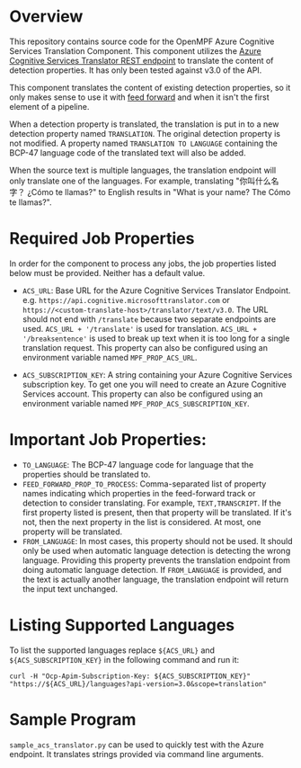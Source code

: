 # Overview

This repository contains source code for the OpenMPF Azure Cognitive Services
Translation Component. This component utilizes the [Azure Cognitive Services 
Translator REST endpoint](https://docs.microsoft.com/en-us/azure/cognitive-services/translator/reference/v3-0-translate)
to translate the content of detection properties. It has only been tested
against v3.0 of the API.

This component translates the content of existing detection properties,
so it only makes sense to use it with 
[feed forward](https://openmpf.github.io/docs/site/Feed-Forward-Guide) and 
when it isn't the first element of a pipeline.
 
When a detection property is translated, the translation is put in to a new 
detection property named `TRANSLATION`. The original detection property is not 
modified. A property named `TRANSLATION TO LANGUAGE` containing the BCP-47 
language code of the translated text will also be added.

When the source text is multiple languages, the translation endpoint will only
translate one of the languages. For example, translating 
"你叫什么名字？ ¿Cómo te llamas?" to English results in 
"What is your name? The Cómo te llamas?".


# Required Job Properties
In order for the component to process any jobs, the job properties listed below
must be provided. Neither has a default value. 

- `ACS_URL`: Base URL for the Azure Cognitive Services Translator Endpoint. 
   e.g. `https://api.cognitive.microsofttranslator.com` or 
   `https://<custom-translate-host>/translator/text/v3.0`. The URL should
   not end with `/translate` because two separate endpoints are
   used. `ACS_URL + '/translate'` is used for translation.
   `ACS_URL + '/breaksentence'` is used to break up text when it is too long
   for a single translation request. This property can also be configured
   using an environment variable named `MPF_PROP_ACS_URL`.
   
- `ACS_SUBSCRIPTION_KEY`: A string containing your Azure Cognitive Services
  subscription key. To get one you will need to create an 
  Azure Cognitive Services account. This property can also be configured
  using an environment variable named `MPF_PROP_ACS_SUBSCRIPTION_KEY`.
  
  
# Important Job Properties:
- `TO_LANGUAGE`: The BCP-47 language code for language that the properties 
   should be translated to.
- `FEED_FORWARD_PROP_TO_PROCESS`: Comma-separated list of property names indicating 
  which properties in the feed-forward track or detection to consider 
  translating. For example, `TEXT,TRANSCRIPT`. If the first property listed is
  present, then that property  will be translated. If it's not, then the next
  property in the list is considered. At most, one property will be translated.
- `FROM_LANGUAGE`: In most cases, this property should not be used. It should
  only be used when automatic language detection is detecting the wrong 
  language. Providing this property prevents the translation endpoint from 
  doing automatic language detection. If `FROM_LANGUAGE` is provided, and the 
  text is actually another language, the translation endpoint will return the 
  input text unchanged.
  

# Listing Supported Languages
To list the supported languages replace `${ACS_URL}` and 
`${ACS_SUBSCRIPTION_KEY}` in the following command and run it:
```shell script
curl -H "Ocp-Apim-Subscription-Key: ${ACS_SUBSCRIPTION_KEY}" "https://${ACS_URL}/languages?api-version=3.0&scope=translation"
```


# Sample Program
`sample_acs_translator.py` can be used to quickly test with the Azure
endpoint. It translates strings provided via command line arguments.
